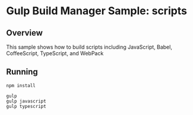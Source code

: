# Gulp Build Manager Sample: scripts 

## Overview
This sample shows how to build scripts including JavaScript, Babel, CoffeeScript, TypeScript, and WebPack

## Running
```
npm install

gulp
gulp javascript
gulp typescript
```
